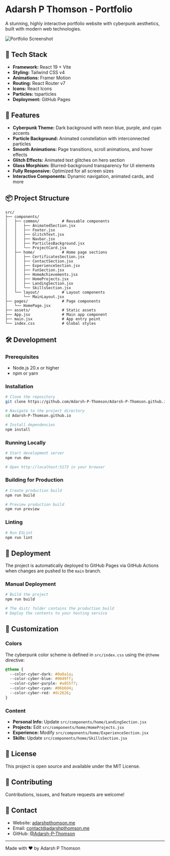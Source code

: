 # Adarsh P Thomson - Portfolio

A stunning, highly interactive portfolio website with cyberpunk aesthetics, built with modern web technologies.

![Portfolio Screenshot](https://github.com/user-attachments/assets/4fe4fef3-9a53-4f95-a10b-27c40a1fb935)

## 🚀 Tech Stack

- **Framework:** React 19 + Vite
- **Styling:** Tailwind CSS v4
- **Animations:** Framer Motion
- **Routing:** React Router v7
- **Icons:** React Icons
- **Particles:** tsparticles
- **Deployment:** GitHub Pages

## 🎨 Features

- **Cyberpunk Theme:** Dark background with neon blue, purple, and cyan accents
- **Particle Background:** Animated constellation with interconnected particles
- **Smooth Animations:** Page transitions, scroll animations, and hover effects
- **Glitch Effects:** Animated text glitches on hero section
- **Glass Morphism:** Blurred-background transparency for UI elements
- **Fully Responsive:** Optimized for all screen sizes
- **Interactive Components:** Dynamic navigation, animated cards, and more

## 📦 Project Structure

```
src/
├── components/
│   ├── common/          # Reusable components
│   │   ├── AnimatedSection.jsx
│   │   ├── Footer.jsx
│   │   ├── GlitchText.jsx
│   │   ├── Navbar.jsx
│   │   ├── ParticlesBackground.jsx
│   │   └── ProjectCard.jsx
│   ├── home/            # Home page sections
│   │   ├── CertificatesSection.jsx
│   │   ├── ContactSection.jsx
│   │   ├── ExperienceSection.jsx
│   │   ├── FunSection.jsx
│   │   ├── HomeAchievements.jsx
│   │   ├── HomeProjects.jsx
│   │   ├── LandingSection.jsx
│   │   └── SkillsSection.jsx
│   └── layout/          # Layout components
│       └── MainLayout.jsx
├── pages/               # Page components
│   └── HomePage.jsx
├── assets/              # Static assets
├── App.jsx              # Main app component
├── main.jsx             # App entry point
└── index.css            # Global styles
```

## 🛠️ Development

### Prerequisites

- Node.js 20.x or higher
- npm or yarn

### Installation

```bash
# Clone the repository
git clone https://github.com/Adarsh-P-Thomson/Adarsh-P-Thomson.github.io.git

# Navigate to the project directory
cd Adarsh-P-Thomson.github.io

# Install dependencies
npm install
```

### Running Locally

```bash
# Start development server
npm run dev

# Open http://localhost:5173 in your browser
```

### Building for Production

```bash
# Create production build
npm run build

# Preview production build
npm run preview
```

### Linting

```bash
# Run ESLint
npm run lint
```

## 🚢 Deployment

The project is automatically deployed to GitHub Pages via GitHub Actions when changes are pushed to the `main` branch.

### Manual Deployment

```bash
# Build the project
npm run build

# The dist/ folder contains the production build
# Deploy the contents to your hosting service
```

## 🎨 Customization

### Colors

The cyberpunk color scheme is defined in `src/index.css` using the `@theme` directive:

```css
@theme {
  --color-cyber-dark: #0a0a1a;
  --color-cyber-blue: #00d9ff;
  --color-cyber-purple: #a855f7;
  --color-cyber-cyan: #06b6d4;
  --color-cyber-red: #dc2626;
}
```

### Content

- **Personal Info:** Update `src/components/home/LandingSection.jsx`
- **Projects:** Edit `src/components/home/HomeProjects.jsx`
- **Experience:** Modify `src/components/home/ExperienceSection.jsx`
- **Skills:** Update `src/components/home/SkillsSection.jsx`

## 📄 License

This project is open source and available under the MIT License.

## 🤝 Contributing

Contributions, issues, and feature requests are welcome!

## 📧 Contact

- Website: [adarshpthomson.me](https://adarshpthomson.me)
- Email: contact@adarshpthomson.me
- GitHub: [@Adarsh-P-Thomson](https://github.com/Adarsh-P-Thomson)

---

Made with ❤️ by Adarsh P Thomson
